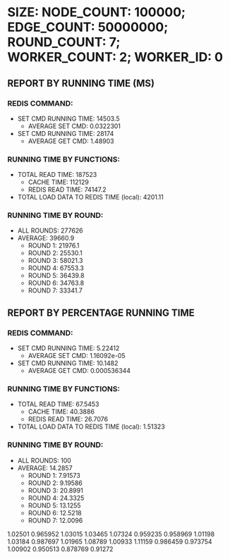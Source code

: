 
# SIZE: NODE_COUNT: 100000; EDGE_COUNT: 50000000; ROUND_COUNT: 7; WORKER_COUNT: 2; WORKER_ID: 0

## REPORT BY RUNNING TIME (MS)

 ### REDIS COMMAND:

  + SET CMD RUNNING TIME: 14503.5
    + AVERAGE SET CMD: 0.0322301
  + SET CMD RUNNING TIME: 28174
    + AVERAGE GET CMD: 1.48903

 ### RUNNING TIME BY FUNCTIONS:

  + TOTAL READ TIME: 187523
    + CACHE TIME: 112129
    + REDIS READ TIME: 74147.2
  + TOTAL LOAD DATA TO REDIS TIME (local): 4201.11

 ### RUNNING TIME BY ROUND:

  + ALL ROUNDS: 277626
  + AVERAGE: 39660.9
     + ROUND 1: 21976.1
     + ROUND 2: 25530.1
     + ROUND 3: 58021.3
     + ROUND 4: 67553.3
     + ROUND 5: 36439.8
     + ROUND 6: 34763.8
     + ROUND 7: 33341.7

## REPORT BY PERCENTAGE RUNNING TIME

 ### REDIS COMMAND:

  + SET CMD RUNNING TIME: 5.22412
    + AVERAGE SET CMD: 1.16092e-05
  + SET CMD RUNNING TIME: 10.1482
    + AVERAGE GET CMD: 0.000536344

 ### RUNNING TIME BY FUNCTIONS:

  + TOTAL READ TIME: 67.5453
    + CACHE TIME: 40.3886
    + REDIS READ TIME: 26.7076
  + TOTAL LOAD DATA TO REDIS TIME (local): 1.51323

 ### RUNNING TIME BY ROUND:

  + ALL ROUNDS: 100
  + AVERAGE: 14.2857
     + ROUND 1: 7.91573
     + ROUND 2: 9.19586
     + ROUND 3: 20.8991
     + ROUND 4: 24.3325
     + ROUND 5: 13.1255
     + ROUND 6: 12.5218
     + ROUND 7: 12.0096

1.02501 0.965952 1.03015 1.03465 1.07324 0.959235 0.958969 1.01198 1.03184 0.987697 1.01965 1.08789 1.00933 1.11159 0.986459 0.973754 1.00902 0.950513 0.878769 0.91272 